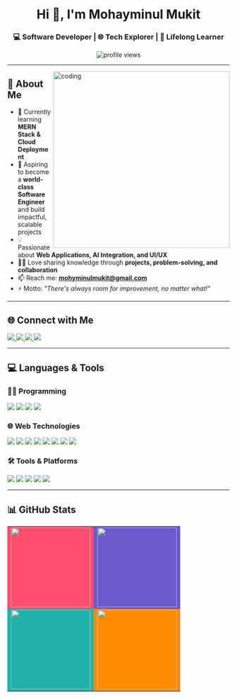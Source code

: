 <h1 align="center">Hi 👋, I'm Mohayminul Mukit</h1>

<h3 align="center">💻 Software Developer | 🌐 Tech Explorer | 🌱 Lifelong Learner</h3>

<p align="center">
  <img src="https://komarev.com/ghpvc/?username=mukit-blaster&label=👁️%20Profile%20Views&color=0e75b6&style=for-the-badge" alt="profile views" />
</p>

---

<img align="right" alt="coding" width="400" src="https://media.giphy.com/media/qgQUggAC3Pfv687qPC/giphy.gif">

## 🧠 About Me  

- 🌱 Currently learning **MERN Stack & Cloud Deployment**  
- 🎯 Aspiring to become a **world-class Software Engineer** and build impactful, scalable projects  
- 💡 Passionate about **Web Applications, AI Integration, and UI/UX**  
- 🧑‍🏫 Love sharing knowledge through **projects, problem-solving, and collaboration**  
- 📫 Reach me: **mohyminulmukit@gmail.com**  
- ⚡ Motto: *"There's always room for improvement, no matter what!"*  

---

## 🌐 Connect with Me  

<p>
  <a href="https://linkedin.com/in/mohayminul-mukit" target="_blank">
    <img src="https://img.shields.io/badge/LinkedIn-0A66C2?logo=linkedin&logoColor=white&style=for-the-badge" />
  </a>
  <a href="https://fb.com/mohayminul.mukit" target="_blank">
    <img src="https://img.shields.io/badge/Facebook-1877F2?logo=facebook&logoColor=white&style=for-the-badge" />
  </a>
  <a href="https://stackoverflow.com/users/24322526" target="_blank">
    <img src="https://img.shields.io/badge/Stackoverflow-FE7A16?logo=stackoverflow&logoColor=white&style=for-the-badge" />
  </a>
  <a href="https://codeforces.com/profile/mukit2000" target="_blank">
    <img src="https://img.shields.io/badge/Codeforces-1F8ACB?logo=codeforces&logoColor=white&style=for-the-badge" />
  </a>
</p>

---

## 💻 Languages & Tools  

### 👨‍💻 Programming  
<p>
  <img src="https://img.shields.io/badge/C-00599C?logo=c&logoColor=white&style=for-the-badge" />
  <img src="https://img.shields.io/badge/C++-00599C?logo=cplusplus&logoColor=white&style=for-the-badge" />
  <img src="https://img.shields.io/badge/Java-007396?logo=java&logoColor=white&style=for-the-badge" />
  <img src="https://img.shields.io/badge/Python-3776AB?logo=python&logoColor=white&style=for-the-badge" />
</p>

### 🌐 Web Technologies  
<p>
  <img src="https://img.shields.io/badge/HTML5-E34F26?logo=html5&logoColor=white&style=for-the-badge" />
  <img src="https://img.shields.io/badge/CSS3-1572B6?logo=css3&logoColor=white&style=for-the-badge" />
  <img src="https://img.shields.io/badge/TailwindCSS-38B2AC?logo=tailwindcss&logoColor=white&style=for-the-badge" />
  <img src="https://img.shields.io/badge/JavaScript-F7DF1E?logo=javascript&logoColor=black&style=for-the-badge" />
  <img src="https://img.shields.io/badge/React-20232A?logo=react&logoColor=61DAFB&style=for-the-badge" />
  <img src="https://img.shields.io/badge/Node.js-339933?logo=nodedotjs&logoColor=white&style=for-the-badge" />
  <img src="https://img.shields.io/badge/Express.js-000000?logo=express&logoColor=white&style=for-the-badge" />
  <img src="https://img.shields.io/badge/MongoDB-47A248?logo=mongodb&logoColor=white&style=for-the-badge" />
</p>

### 🛠️ Tools & Platforms  
<p>
  <img src="https://img.shields.io/badge/Git-F05032?logo=git&logoColor=white&style=for-the-badge" />
  <img src="https://img.shields.io/badge/GitHub-181717?logo=github&logoColor=white&style=for-the-badge" />
  <img src="https://img.shields.io/badge/Figma-F24E1E?logo=figma&logoColor=white&style=for-the-badge" />
  <img src="https://img.shields.io/badge/VS%20Code-007ACC?logo=visualstudiocode&logoColor=white&style=for-the-badge" />
  <img src="https://img.shields.io/badge/Postman-FF6C37?logo=postman&logoColor=white&style=for-the-badge" />
</p>

---

## 📊 GitHub Stats  

<table align="center" cellpadding="10">
  <tr>
    <td bgcolor="#ff4d6d" align="center">
      <img src="https://github-readme-stats.vercel.app/api?username=mukit-blaster&show_icons=true&theme=radical&count_private=true&hide_border=true" height="180" />
    </td>
    <td bgcolor="#6a5acd" align="center">
      <img src="https://github-readme-stats.vercel.app/api/top-langs/?username=mukit-blaster&layout=compact&theme=radical&hide_border=true" height="180" />
    </td>
  </tr>
  <tr>
    <td bgcolor="#20b2aa" align="center">
      <img src="https://github-readme-streak-stats.herokuapp.com/?user=mukit-blaster&theme=radical&hide_border=true" height="180" />
    </td>
    <td bgcolor="#ff8c00" align="center">
      <img src="https://github-profile-summary-cards.vercel.app/api/cards/profile-details?username=mukit-blaster&theme=radical&hide_border=true" height="180" />
    </td>
  </tr>
</table>
